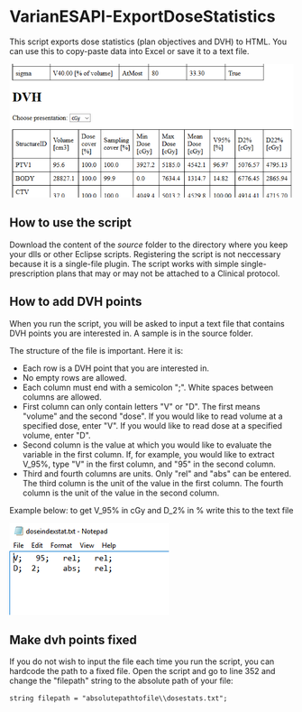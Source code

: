 # VarianESAPI-ExportDoseStatistics

This script exports dose statistics (plan objectives and DVH) to HTML. You can use this to copy-paste data into Excel or save it to a text file.

![image](images/image2.png)

## How to use the script

Download the content of the *source* folder to the directory where you keep your dlls or other Eclipse scripts. Registering the script is not neccessary because it is a single-file plugin. The script works with  simple single-prescription plans that may or may not be attached to a Clinical protocol.

## How to add DVH points

When you run the script, you will be asked to input a text file that contains DVH points you are interested in. A sample is in the source folder.

The structure of the file is important. Here it is:

* Each row is a DVH point that you are interested in.
* No empty rows are allowed.
* Each column must end with a semicolon ";". White spaces between columns are allowed.
* First column can only contain letters "V" or "D". The first means "volume" and the second "dose". If you would like to read volume at a specified dose, enter "V". If you would like to read dose at a specified volume, enter "D".
* Second column is the value at which you would like to evaluate the variable in the first column. If, for example, you would like to extract V_95%, type "V" in the first column, and "95" in the second column.
* Third and fourth columns are units. Only "rel" and "abs" can be entered. The third column is the unit of the value in the first column. The fourth column is the unit of the value in the second column.


Example below: to get V_95% in cGy and D_2% in % write this to the text file

![image](images/image1.png)

## Make dvh points fixed

If you do not wish to input the file each time you run the script, you can hardcode the path to a fixed file. Open the script and go to line 352 and change the "filepath" string to the absolute path of your file:

~~~
string filepath = "absolutepathtofile\\dosestats.txt";
~~~